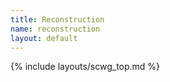 ```yaml
---
title: Reconstruction
name: reconstruction
layout: default
---
```


{% include layouts/scwg_top.md %}